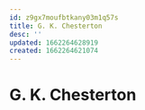 ```yaml
---
id: z9gx7moufbtkany03m1q57s
title: G. K. Chesterton
desc: ''
updated: 1662264628919
created: 1662264621074
---
```

# G. K. Chesterton
